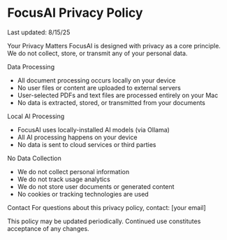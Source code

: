   # FocusAI Privacy Policy

  Last updated: 8/15/25

  Your Privacy Matters
  FocusAI is designed with privacy as a core principle. We do not collect, store, or transmit any of your personal data.

  Data Processing
  - All document processing occurs locally on your device
  - No user files or content are uploaded to external servers
  - User-selected PDFs and text files are processed entirely on your Mac
  - No data is extracted, stored, or transmitted from your documents

  Local AI Processing
  - FocusAI uses locally-installed AI models (via Ollama)
  - All AI processing happens on your device
  - No data is sent to cloud services or third parties

  No Data Collection
  - We do not collect personal information
  - We do not track usage analytics
  - We do not store user documents or generated content
  - No cookies or tracking technologies are used

  Contact
  For questions about this privacy policy, contact: [your email]

  This policy may be updated periodically. Continued use constitutes acceptance of any changes.
